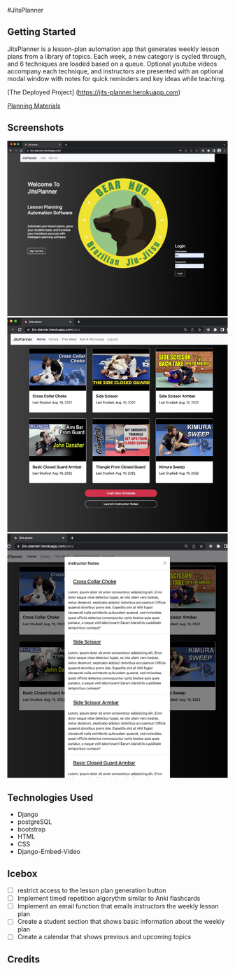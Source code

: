 #JitsPlanner

## Getting Started

JitsPlanner is a lesson-plan automation app that generates weekly lesson plans from a library of topics. Each week, a new category is cycled through, and 6 techniques are loaded based on a queue. Optional youtube videos accompany each technique, and instructors are presented with an optional modal window with notes for quick reminders and key ideas while teaching.

[The Deployed Project] (https://jits-planner.herokuapp.com)

[Planning Materials](https://trello.com/b/KAMGRfV2/jitsplanner)

## Screenshots

![landing page screenshot](staticfiles/landing.jpg) 
![lesson plan screenshot](staticfiles/lesson-plan.jpg)
![instructor notes](staticfiles/notes.jpg)

## Technologies Used

- Django
- postgreSQL
- bootstrap
- HTML
- CSS
- Django-Embed-Video 

## Icebox

- [ ] restrict access to the lesson plan generation button
- [ ] Implement timed repetition algorythm similar to Anki flashcards
- [ ] Implement an email function that emails instructors the weekly lesson plan
- [ ] Create a student section that shows basic information about the weekly plan
- [ ] Create a calendar that shows previous and upcoming topics

## Credits